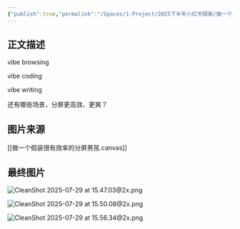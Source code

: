 ```yaml
---
{"publish":true,"permalink":"/Spaces/1-Project/2025下半年小红书探索/做一个假装很有效率的分屏男孩.md","created":"2025-07-29","modified":"2025-08-14","cssclasses":""}
---
```



## 正文描述

vibe browsing

vibe coding

vibe writing

还有哪些场景，分屏更高效、更爽？

## 图片来源


[[做一个假装很有效率的分屏男孩.canvas]]


## 最终图片

![CleanShot 2025-07-29 at 15.47.03@2x.png](https://pub-pic.oldwinter.top/2025/07/0a97dfb410928d58b189f64d92950adb.png)

![CleanShot 2025-07-29 at 15.50.08@2x.png](https://pub-pic.oldwinter.top/2025/07/d5b60784d39125a9efc04efb7b093645.png)

![CleanShot 2025-07-29 at 15.56.34@2x.png](https://pub-pic.oldwinter.top/2025/07/6f3a0247926a3be158ec580b9d93f090.png)
